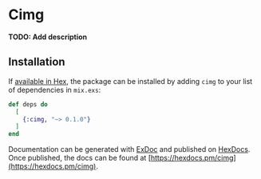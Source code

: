 # Cimg

**TODO: Add description**

## Installation

If [available in Hex](https://hex.pm/docs/publish), the package can be installed
by adding `cimg` to your list of dependencies in `mix.exs`:

```elixir
def deps do
  [
    {:cimg, "~> 0.1.0"}
  ]
end
```

Documentation can be generated with [ExDoc](https://github.com/elixir-lang/ex_doc)
and published on [HexDocs](https://hexdocs.pm). Once published, the docs can
be found at [https://hexdocs.pm/cimg](https://hexdocs.pm/cimg).

